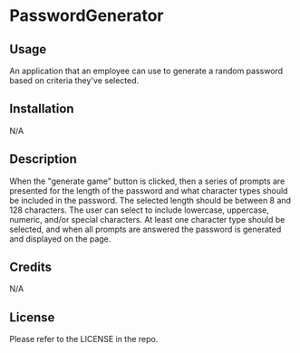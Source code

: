 # PasswordGenerator

## Usage
 An application that an employee can use to generate a random password based on criteria they've selected.
## Installation
N/A

## Description
 When the "generate game" button is clicked, then a series of prompts are presented for the length of the password and what character types should be included in the password. The selected length should be between 8 and 128 characters. The user can select to include lowercase, uppercase, numeric, and/or special characters. At least one character type should be selected, and when all prompts are answered the password is generated and displayed on the page.

## Credits

N/A

## License

Please refer to the LICENSE in the repo.


